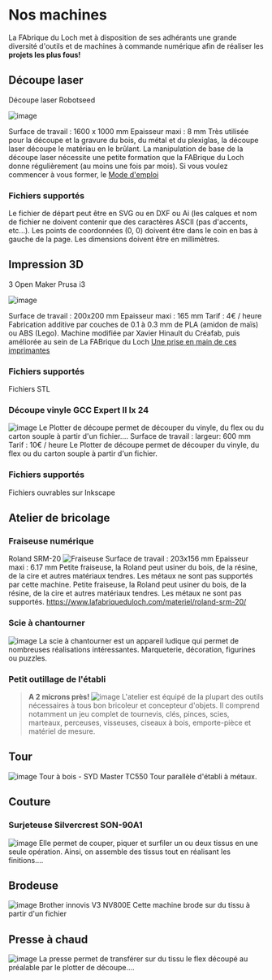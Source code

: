 # Nos machines

La FAbrique du Loch met à disposition de ses adhérants une grande diversité d'outils et
de machines à commande numérique
afin de réaliser les **projets les plus fous!**

## Découpe laser
Découpe laser Robotseed

![image](https://www.lafabriqueduloch.com/wp-content/uploads/2016/07/decoupe-laser-1.jpg)

Surface de travail : 1600 x 1000 mm
Epaisseur maxi : 8 mm
Très utilisée pour la découpe et la gravure du bois, du métal et du plexiglas, la découpe laser découpe le matériau en le brûlant.
La manipulation de base de la découpe laser nécessite une petite formation que la FABrique du Loch donne régulièrement (au moins une fois par mois).
Si vous voulez commencer à vous former, le [Mode d'emploi](http://fablabo.net/wiki/Laser-Smoothignstech/Modedemploi)

### Fichiers supportés
Le fichier de départ peut être en SVG ou en DXF ou Ai (les calques et nom de fichier ne doivent contenir que des caractères ASCII (pas d'accents, etc...).
Les points de coordonnées (0, 0) doivent être dans le coin en bas à gauche de la page.
Les dimensions doivent être en millimètres.

## Impression 3D
3 Open Maker Prusa i3

![image](https://www.lafabriqueduloch.com/wp-content/uploads/2016/07/imprimante-3d-07-768x577.jpg)

Surface de travail : 200x200 mm
Epaisseur maxi : 165 mm
Tarif : 4€ / heure
Fabrication additive par couches de 0.1 à 0.3 mm de PLA (amidon de maïs) ou ABS (Lego).
Machine modifiée par Xavier Hinault du Créafab, puis améliorée au sein de La FABrique du Loch
[Une prise en main de ces imprimantes](http://www.mon-club-elec.fr/openmakerprusai3/pdf/prise_en_main_open_maker_prusa_i3.pdf)

### Fichiers supportés
Fichiers STL

### Découpe vinyle GCC Expert II lx 24
![image](https://www.lafabriqueduloch.com/wp-content/uploads/2016/08/Decoupe_Vinyle.jpg)
Le Plotter de découpe permet de découper du vinyle, du flex ou du carton souple à partir d'un fichier....
Surface de travail : largeur: 600 mm
Tarif : 10€ / heure
Le Plotter de découpe permet de découper du vinyle, du flex ou du carton souple à partir d'un fichier.
### Fichiers supportés
Fichiers ouvrables sur Inkscape

## Atelier de bricolage

### Fraiseuse numérique
Roland SRM-20
![Fraiseuse](https://www.lafabriqueduloch.com/wp-content/uploads/2016/08/fraiseuse-roland.jpg)
Surface de travail : 203x156 mm
Epaisseur maxi : 6.17 mm
Petite fraiseuse, la Roland peut usiner du bois, de la résine, de la cire et autres matériaux tendres. Les métaux ne sont pas supportés par cette machine.
Petite fraiseuse, la Roland peut usiner du bois, de la résine, de la cire et autres matériaux tendres.
Les métaux ne sont pas supportés.
https://www.lafabriqueduloch.com/materiel/roland-srm-20/

### Scie à chantourner
![image](https://www.lafabriqueduloch.com/wp-content/uploads/2016/09/DSC_0300.jpg)
La scie à chantourner est un appareil ludique qui permet de nombreuses réalisations intéressantes.
Marqueterie, décoration, figurines ou puzzles.

### Petit outillage de l'établi
> **A 2 microns près!**
![image](https://www.lafabriqueduloch.com/wp-content/uploads/2016/09/FAB0778.jpg)
L'atelier est équipé de la plupart des outils nécessaires à tous bon bricoleur et concepteur d'objets.
Il comprend notamment un jeu complet de tournevis, clés, pinces, scies, marteaux, perceuses, visseuses, ciseaux à bois, emporte-pièce et matériel de mesure.

## Tour
![image](https://www.lafabriqueduloch.com/wp-content/uploads/2016/07/FAB0730.jpg)
Tour à bois - SYD Master TC550
Tour parallèle d'établi à métaux.

## Couture

### Surjeteuse Silvercrest SON-90A1
![image](https://www.lafabriqueduloch.com/wp-content/uploads/2016/07/couture-02-960x750.jpg)
Elle permet de couper, piquer et surfiler un ou deux tissus en une seule opération. Ainsi, on assemble des tissus tout en réalisant les finitions....

## Brodeuse
![image](https://www.lafabriqueduloch.com/wp-content/uploads/2016/07/couture-05-768x511.jpg)
Brother innovis V3 NV800E
Cette machine brode sur du tissu à partir d'un fichier

## Presse à chaud
![image](https://www.lafabriqueduloch.com/wp-content/uploads/2016/07/Decoupe-vinylepresse-a-chaud.jpg)
 La presse permet de transférer sur du tissu le flex découpé au préalable par le plotter de découpe....

